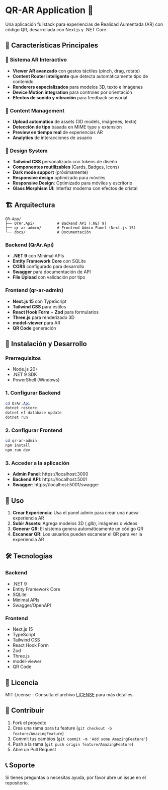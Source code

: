# QR-AR Application 🚀

Una aplicación fullstack para experiencias de Realidad Aumentada (AR) con código QR, desarrollada con Next.js y .NET Core.

## 🌟 Características Principales

### 🎯 **Sistema AR Interactivo**
- **Viewer AR avanzado** con gestos táctiles (pinch, drag, rotate)
- **Content Router inteligente** que detecta automáticamente tipo de contenido
- **Renderers especializados** para modelos 3D, texto e imágenes
- **Device Motion integration** para controles por orientación
- **Efectos de sonido y vibración** para feedback sensorial

### 📱 **Content Management**
- **Upload automático** de assets (3D models, imágenes, texto)
- **Detección de tipo** basada en MIME type y extensión
- **Preview en tiempo real** de experiencias AR
- **Analytics** de interacciones de usuario

### 🎨 **Design System**
- **Tailwind CSS** personalizado con tokens de diseño
- **Componentes reutilizables** (Cards, Badges, Icons)
- **Dark mode support** (próximamente)
- **Responsive design** optimizado para móviles
- **Responsive Design**: Optimizado para móviles y escritorio
- **Glass Morphism UI**: Interfaz moderna con efectos de cristal

## 🏗️ Arquitectura

```
QR-App/
├── QrAr.Api/          # Backend API (.NET 9)
├── qr-ar-admin/       # Frontend Admin Panel (Next.js 15)
└── docs/              # Documentación
```

### Backend (QrAr.Api)
- **.NET 9** con Minimal APIs
- **Entity Framework Core** con SQLite
- **CORS** configurado para desarrollo
- **Swagger** para documentación de API
- **File Upload** con validación por tipo

### Frontend (qr-ar-admin)
- **Next.js 15** con TypeScript
- **Tailwind CSS** para estilos
- **React Hook Form** + **Zod** para formularios
- **Three.js** para renderizado 3D
- **model-viewer** para AR
- **QR Code** generación

## 🚀 Instalación y Desarrollo

### Prerrequisitos
- Node.js 20+
- .NET 9 SDK
- PowerShell (Windows)

### 1. Configurar Backend
```powershell
cd QrAr.Api
dotnet restore
dotnet ef database update
dotnet run
```

### 2. Configurar Frontend
```powershell
cd qr-ar-admin
npm install
npm run dev
```

### 3. Acceder a la aplicación
- **Admin Panel**: https://localhost:3000
- **Backend API**: https://localhost:5001
- **Swagger**: https://localhost:5001/swagger

## 📱 Uso

1. **Crear Experiencia**: Usa el panel admin para crear una nueva experiencia AR
2. **Subir Assets**: Agrega modelos 3D (.glb), imágenes o videos
3. **Generar QR**: El sistema genera automáticamente un código QR
4. **Escanear QR**: Los usuarios pueden escanear el QR para ver la experiencia AR

## 🛠️ Tecnologías

### Backend
- .NET 9
- Entity Framework Core
- SQLite
- Minimal APIs
- Swagger/OpenAPI

### Frontend
- Next.js 15
- TypeScript
- Tailwind CSS
- React Hook Form
- Zod
- Three.js
- model-viewer
- QR Code

## 📄 Licencia

MIT License - Consulta el archivo [LICENSE](LICENSE) para más detalles.

## 🤝 Contribuir

1. Fork el proyecto
2. Crea una rama para tu feature (`git checkout -b feature/AmazingFeature`)
3. Commit tus cambios (`git commit -m 'Add some AmazingFeature'`)
4. Push a la rama (`git push origin feature/AmazingFeature`)
5. Abre un Pull Request

## 📞 Soporte

Si tienes preguntas o necesitas ayuda, por favor abre un issue en el repositorio.